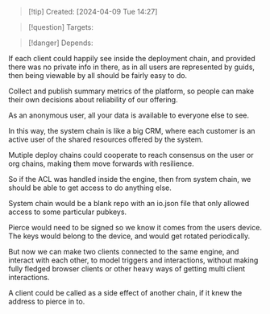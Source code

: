 
>[!tip] Created: [2024-04-09 Tue 14:27]

>[!question] Targets: 

>[!danger] Depends: 

If each client could happily see inside the deployment chain, and provided there was no private info in there, as in all users are represented by guids, then being viewable by all should be fairly easy to do.

Collect and publish summary metrics of the platform, so people can make their own decisions about reliability of our offering.

As an anonymous user, all your data is available to everyone else to see.

In this way, the system chain is like a big CRM, where each customer is an active user of the shared resources offered by the system.

Mutiple deploy chains could cooperate to reach consensus on the user or org chains, making them move forwards with resilience.

So if the ACL was handled inside the engine, then from system chain, we should be able to get access to do anything else.

System chain would be a blank repo with an io.json file that only allowed access to some particular pubkeys.

Pierce would need to be signed so we know it comes from the users device.  The keys would belong to the device, and would get rotated periodically.

But now we can make two clients connected to the same engine, and interact with each other, to model triggers and interactions, without making fully fledged browser clients or other heavy ways of getting multi client interactions.

A client could be called as a side effect of another chain, if it knew the address to pierce in to.